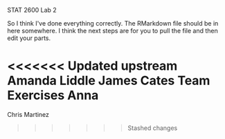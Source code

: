 STAT 2600 Lab 2

So I think I've done everything correctly. 
The RMarkdown file should be in here somewhere. 
I think the next steps are for you to pull the file and then edit your parts.

<<<<<<< Updated upstream
Amanda Liddle
James Cates
Team Exercises
Anna
=======
Chris Martinez
>>>>>>> Stashed changes

